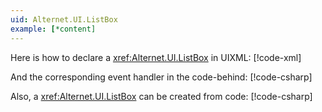 ```yaml
---
uid: Alternet.UI.ListBox
example: [*content]
---
```


Here is how to declare a <xref:Alternet.UI.ListBox> in UIXML:
[!code-xml[](examples/ExampleWindow.uixml#CreateUixmlDeclaration)]

And the corresponding event handler in the code-behind:
[!code-csharp[](examples/ExampleWindow.uixml.cs#ListBoxEventHandler)]

Also, a <xref:Alternet.UI.ListBox> can be created from code:
[!code-csharp[](examples/ExampleWindow.uixml.cs#ListBoxCSharpCreation)]
